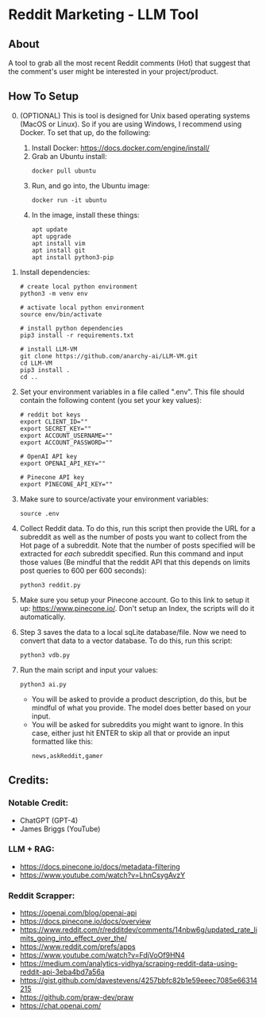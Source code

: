 # Reddit Marketing - LLM Tool

## About

A tool to grab all the most recent Reddit comments (Hot) that suggest that the comment's user might be interested in your project/product.

## How To Setup

0. (OPTIONAL) This is tool is designed for Unix based operating systems (MacOS or Linux). So if you are using Windows, I recommend using Docker. To set that up, do the following:

   1. Install Docker: https://docs.docker.com/engine/install/
   2. Grab an Ubuntu install:
      ```
      docker pull ubuntu
      ```
   3. Run, and go into, the Ubuntu image:
      ```
      docker run -it ubuntu
      ```
   4. In the image, install these things:
      ```
      apt update
      apt upgrade
      apt install vim
      apt install git
      apt install python3-pip
      ```

1. Install dependencies:

   ```
   # create local python environment
   python3 -m venv env

   # activate local python environment
   source env/bin/activate

   # install python dependencies
   pip3 install -r requirements.txt

   # install LLM-VM
   git clone https://github.com/anarchy-ai/LLM-VM.git
   cd LLM-VM
   pip3 install .
   cd ..
   ```

2. Set your environment variables in a file called ".env". This file should contain the following content (you set your key values):

   ```
   # reddit bot keys
   export CLIENT_ID=""
   export SECRET_KEY=""
   export ACCOUNT_USERNAME=""
   export ACCOUNT_PASSWORD=""

   # OpenAI API key
   export OPENAI_API_KEY=""

   # Pinecone API key
   export PINECONE_API_KEY=""
   ```

3. Make sure to source/activate your environment variables:

   ```
   source .env
   ```

4. Collect Reddit data. To do this, run this script then provide the URL for a subreddit as well as the number of posts you want to collect from the Hot page of a subreddit. Note that the number of posts specified will be extracted for _each_ subreddit specified. Run this command and input those values (Be mindful that the reddit API that this depends on limits post queries to 600 per 600 seconds):

   ```
   python3 reddit.py
   ```

5. Make sure you setup your Pinecone account. Go to this link to setup it up: https://www.pinecone.io/. Don't setup an Index, the scripts will do it automatically.

6. Step 3 saves the data to a local sqLite database/file. Now we need to convert that data to a vector database. To do this, run this script:

   ```
   python3 vdb.py
   ```

7. Run the main script and input your values:
   ```
   python3 ai.py
   ```
   - You will be asked to provide a product description, do this, but be mindful of what you provide. The model does better based on your input.
   - You will be asked for subreddits you might want to ignore. In this case, either just hit ENTER to skip all that or provide an input formatted like this:
     ```
     news,askReddit,gamer
     ```

## Credits:

### Notable Credit:

- ChatGPT (GPT-4)
- James Briggs (YouTube)

### LLM + RAG:

- https://docs.pinecone.io/docs/metadata-filtering
- https://www.youtube.com/watch?v=LhnCsygAvzY

### Reddit Scrapper:

- https://openai.com/blog/openai-api
- https://docs.pinecone.io/docs/overview
- https://www.reddit.com/r/redditdev/comments/14nbw6g/updated_rate_limits_going_into_effect_over_the/
- https://www.reddit.com/prefs/apps
- https://www.youtube.com/watch?v=FdjVoOf9HN4
- https://medium.com/analytics-vidhya/scraping-reddit-data-using-reddit-api-3eba4bd7a56a
- https://gist.github.com/davestevens/4257bbfc82b1e59eeec7085e66314215
- https://github.com/praw-dev/praw
- https://chat.openai.com/
